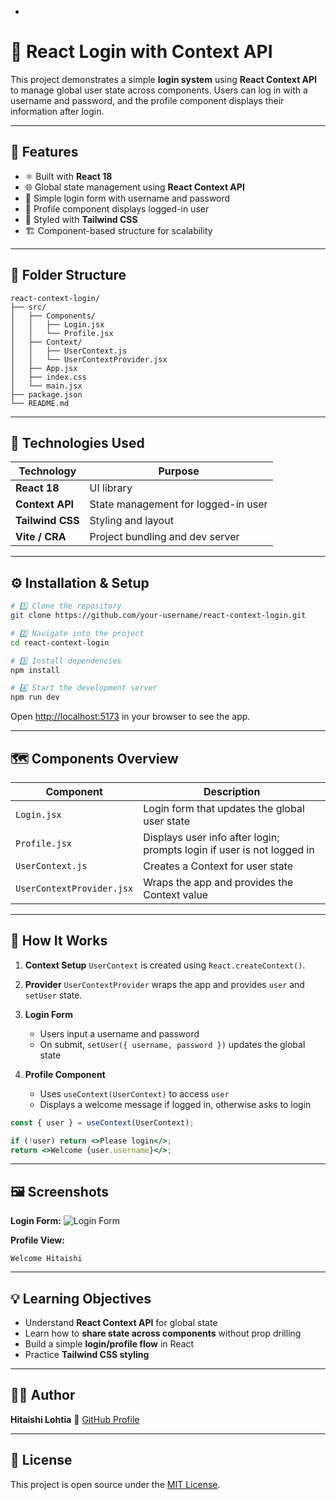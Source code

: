 -

# 👤 React Login with Context API

This project demonstrates a simple **login system** using **React Context API** to manage global user state across components. Users can log in with a username and password, and the profile component displays their information after login.

---

## 🚀 Features

* ⚛️ Built with **React 18**
* 🌐 Global state management using **React Context API**
* 🧩 Simple login form with username and password
* 👤 Profile component displays logged-in user
* 🎨 Styled with **Tailwind CSS**
* 🏗️ Component-based structure for scalability

---

## 📁 Folder Structure

```
react-context-login/
├── src/
│   ├── Components/
│   │   ├── Login.jsx
│   │   └── Profile.jsx
│   ├── Context/
│   │   ├── UserContext.js
│   │   └── UserContextProvider.jsx
│   ├── App.jsx
│   ├── index.css
│   └── main.jsx
├── package.json
└── README.md
```

---

## 🧰 Technologies Used

| Technology       | Purpose                             |
| ---------------- | ----------------------------------- |
| **React 18**     | UI library                          |
| **Context API**  | State management for logged-in user |
| **Tailwind CSS** | Styling and layout                  |
| **Vite / CRA**   | Project bundling and dev server     |

---

## ⚙️ Installation & Setup

```bash
# 1️⃣ Clone the repository
git clone https://github.com/your-username/react-context-login.git

# 2️⃣ Navigate into the project
cd react-context-login

# 3️⃣ Install dependencies
npm install

# 4️⃣ Start the development server
npm run dev
```

Open [http://localhost:5173](http://localhost:5173) in your browser to see the app.

---

## 🗺️ Components Overview

| Component                 | Description                                                            |
| ------------------------- | ---------------------------------------------------------------------- |
| `Login.jsx`               | Login form that updates the global user state                          |
| `Profile.jsx`             | Displays user info after login; prompts login if user is not logged in |
| `UserContext.js`          | Creates a Context for user state                                       |
| `UserContextProvider.jsx` | Wraps the app and provides the Context value                           |

---

## 🧠 How It Works

1. **Context Setup**
   `UserContext` is created using `React.createContext()`.

2. **Provider**
   `UserContextProvider` wraps the app and provides `user` and `setUser` state.

3. **Login Form**

   * Users input a username and password
   * On submit, `setUser({ username, password })` updates the global state

4. **Profile Component**

   * Uses `useContext(UserContext)` to access `user`
   * Displays a welcome message if logged in, otherwise asks to login

```jsx
const { user } = useContext(UserContext);

if (!user) return <>Please login</>;
return <>Welcome {user.username}</>;
```

---

## 🖼️ Screenshots

**Login Form:**
![Login Form](https://i.ibb.co/2M7rtLk/Remote1.png)

**Profile View:**

```
Welcome Hitaishi
```

---

## 💡 Learning Objectives

* Understand **React Context API** for global state
* Learn how to **share state across components** without prop drilling
* Build a simple **login/profile flow** in React
* Practice **Tailwind CSS styling**

---

## 🧑‍💻 Author

**Hitaishi Lohtia**
🔗 [GitHub Profile](https://github.com/hitaishi18-coder)

---

## 🪪 License

This project is open source under the [MIT License](LICENSE).

